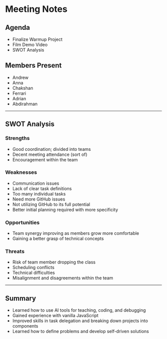 # Meeting Notes

## Agenda
- Finalize Warmup Project  
- Film Demo Video  
- SWOT Analysis  

## Members Present
- Andrew  
- Anna  
- Chakshan  
- Ferrari  
- Adrian  
- Abdirahman  

---

## SWOT Analysis

### Strengths
- Good coordination; divided into teams
- Decent meeting attendance (sort of)
- Encouragement within the team

### Weaknesses
- Communication issues
- Lack of clear task definitions
- Too many individual tasks
- Need more GitHub issues
- Not utilizing GitHub to its full potential
- Better initial planning required with more specificity

### Opportunities
- Team synergy improving as members grow more comfortable
- Gaining a better grasp of technical concepts

### Threats
- Risk of team member dropping the class
- Scheduling conflicts
- Technical difficulties
- Misalignment and disagreements within the team

---

## Summary
- Learned how to use AI tools for teaching, coding, and debugging  
- Gained experience with vanilla JavaScript  
- Improved skills in task delegation and breaking down projects into components  
- Learned how to define problems and develop self-driven solutions  